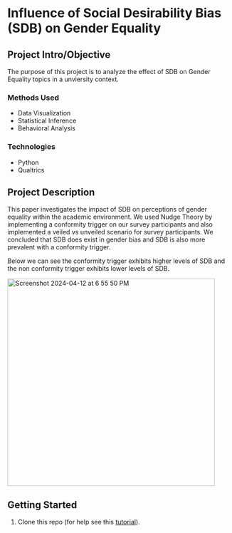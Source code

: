 
# Influence of Social Desirability Bias (SDB) on Gender Equality

## Project Intro/Objective
The purpose of this project is to analyze the effect of SDB on Gender Equality topics in a unviersity context.

### Methods Used
* Data Visualization
* Statistical Inference
* Behavioral Analysis

### Technologies
* Python
* Qualtrics

## Project Description
This paper investigates the impact of SDB on perceptions of gender equality within the academic environment. We used Nudge Theory by implementing a conformity trigger on our survey participants and also implemented a veiled vs unveiled scenario for survey participants. We concluded that SDB does exist in gender bias and SDB is also more prevalent with a conformity trigger. 

Below we can see the conformity trigger exhibits higher levels of SDB and the non conformity trigger exhibits lower levels of SDB. 


<img width="466" alt="Screenshot 2024-04-12 at 6 55 50 PM" src="https://github.com/agbennett-bse/conformity_social_desirability_bias/assets/145025558/d567ffca-e5d0-45af-9504-b860deaeed96">

## Getting Started

1. Clone this repo (for help see this [tutorial](https://help.github.com/articles/cloning-a-repository/)).
    
